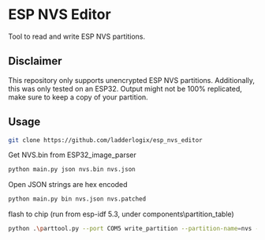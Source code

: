 # ESP NVS Editor

Tool to read and write ESP NVS partitions.

## Disclaimer

This repository only supports unencrypted ESP NVS partitions. Additionally, this was only tested on an ESP32. Output might not be 100% replicated, make sure to keep a copy of your partition.

## Usage

```bash
git clone https://github.com/ladderlogix/esp_nvs_editor
```

Get NVS.bin from ESP32_image_parser

```bash
python main.py json nvs.bin nvs.json
```

Open JSON strings are hex encoded

```bash
python main.py bin nvs.json nvs.patched
```

flash to chip (run from esp-idf 5.3, under components\partition_table)

```bash
python .\parttool.py --port COM5 write_partition --partition-name=nvs --input "D:\NVSReplacing\nvs.patched.bin"
```

